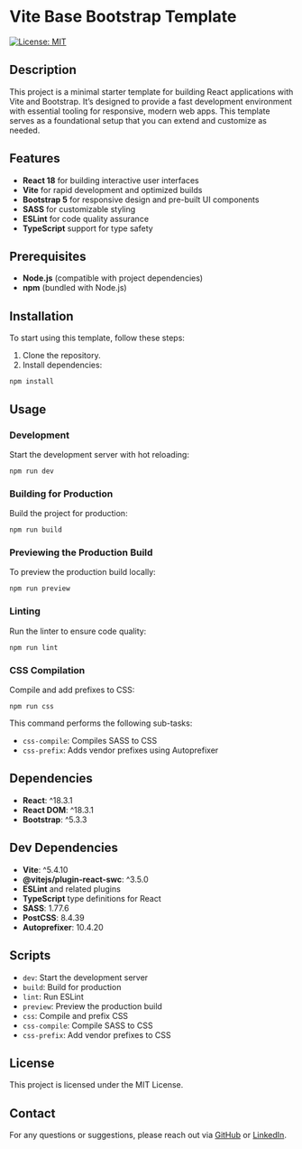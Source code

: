 # Vite Base Bootstrap Template
[![License: MIT](https://img.shields.io/badge/License-MIT-yellow.svg)](https://opensource.org/licenses/MIT)

## Description
This project is a minimal starter template for building React applications with Vite and Bootstrap. It’s designed to provide a fast development environment with essential tooling for responsive, modern web apps. This template serves as a foundational setup that you can extend and customize as needed.

## Features
- **React 18** for building interactive user interfaces
- **Vite** for rapid development and optimized builds
- **Bootstrap 5** for responsive design and pre-built UI components
- **SASS** for customizable styling
- **ESLint** for code quality assurance
- **TypeScript** support for type safety

## Prerequisites
- **Node.js** (compatible with project dependencies)
- **npm** (bundled with Node.js)

## Installation
To start using this template, follow these steps:

1. Clone the repository.
2. Install dependencies:
```
npm install
```

## Usage

### Development
Start the development server with hot reloading:
```
npm run dev
```

### Building for Production
Build the project for production:
```
npm run build
```

### Previewing the Production Build
To preview the production build locally:
```
npm run preview
```

### Linting
Run the linter to ensure code quality:
```
npm run lint
```

### CSS Compilation
Compile and add prefixes to CSS:
```
npm run css
```

This command performs the following sub-tasks:
- `css-compile`: Compiles SASS to CSS
- `css-prefix`: Adds vendor prefixes using Autoprefixer

## Dependencies
- **React**: ^18.3.1
- **React DOM**: ^18.3.1
- **Bootstrap**: ^5.3.3

## Dev Dependencies
- **Vite**: ^5.4.10
- **@vitejs/plugin-react-swc**: ^3.5.0
- **ESLint** and related plugins
- **TypeScript** type definitions for React
- **SASS**: 1.77.6
- **PostCSS**: 8.4.39
- **Autoprefixer**: 10.4.20

## Scripts
- `dev`: Start the development server
- `build`: Build for production
- `lint`: Run ESLint
- `preview`: Preview the production build
- `css`: Compile and prefix CSS
- `css-compile`: Compile SASS to CSS
- `css-prefix`: Add vendor prefixes to CSS

## License
This project is licensed under the MIT License.

## Contact
For any questions or suggestions, please reach out via [GitHub](https://github.com/maxidevs) or [LinkedIn](https://linkedin.com/in/maxidevs).
